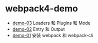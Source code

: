 # webpack4-demo

- [demo-03](./demo-03) Loaders 和 Plugins 和 Mode
- [demo-02](./demo-02) Entry 和 Output
- [demo-01](./demo-01) 安装 webpack 和 webpack-cli




